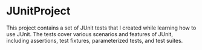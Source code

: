 # JUnitProject
This project contains a set of JUnit tests that I created while learning how to use JUnit. The tests cover various scenarios and features of JUnit, including assertions, test fixtures, parameterized tests, and test suites.
